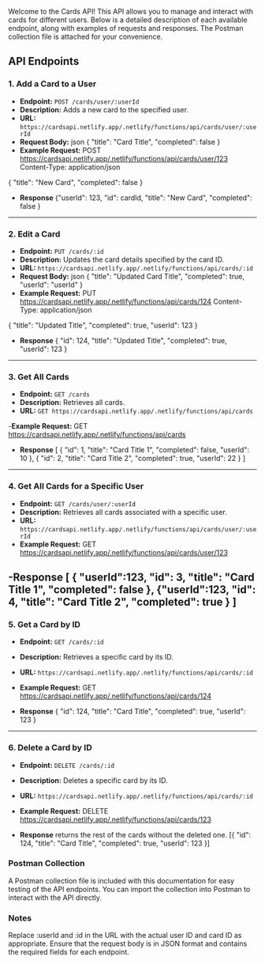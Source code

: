 
Welcome to the Cards API! This API allows you to manage and interact with cards for different users. Below is a detailed description of each available endpoint, along with examples of requests and responses. The Postman collection file is attached for your convenience.

## API Endpoints

### 1. Add a Card to a User
- **Endpoint:** `POST /cards/user/:userId`
- **Description:** Adds a new card to the specified user.
- **URL:** `https://cardsapi.netlify.app/.netlify/functions/api/cards/user/:userId`
- **Request Body:**
json
  {
    "title": "Card Title",
    "completed": false
  }
- **Example Request:**
  POST https://cardsapi.netlify.app/.netlify/functions/api/cards/user/123
Content-Type: application/json

{
  "title": "New Card",
  "completed": false
}
- **Response**
{"userId": 123,
  "id": cardId,
  "title": "New Card",
  "completed": false
}
---------------------------
### 2. Edit a Card
- **Endpoint:** `PUT /cards/:id`
- **Description:** Updates the card details specified by the card ID.
- **URL:** `https://cardsapi.netlify.app/.netlify/functions/api/cards/:id`
- **Request Body:**
json
 {
  "title": "Updated Card Title",
  "completed": true,
  "userId": "userId"
}
- **Example Request:**
 PUT https://cardsapi.netlify.app/.netlify/functions/api/cards/124
Content-Type: application/json

{
  "title": "Updated Title",
  "completed": true,
  "userId": 123
}
- **Response**
{
  "id": 124,
  "title": "Updated Title",
  "completed": true,
  "userId": 123
}
---------------------------
### 3. Get All Cards
- **Endpoint:** `GET /cards`
- **Description:** Retrieves all cards.
- **URL:** `GET https://cardsapi.netlify.app/.netlify/functions/api/cards`

-**Example Request:**
 GET https://cardsapi.netlify.app/.netlify/functions/api/cards

- **Response**
[
  {
    "id": 1,
    "title": "Card Title 1",
    "completed": false,
    "userId": 10
  },
  {
    "id": 2,
    "title": "Card Title 2",
    "completed": true,
    "userId": 22
  }
]
---------------------------
### 4. Get All Cards for a Specific User
- **Endpoint:** `GET /cards/user/:userId`
- **Description:** Retrieves all cards associated with a specific user.
- **URL:** `https://cardsapi.netlify.app/.netlify/functions/api/cards/user/:userId`
- **Example Request:**
GET https://cardsapi.netlify.app/.netlify/functions/api/cards/user/123

-**Response**
[
  {
   "userId":123,
    "id": 3,
    "title": "Card Title 1",
    "completed": false
  },
  {"userId":123,
    "id": 4,
    "title": "Card Title 2",
    "completed": true
  }
]
---------------------------
### 5. Get a Card by ID
- **Endpoint:** `GET /cards/:id`
- **Description:** Retrieves a specific card by its ID.
- **URL:** `https://cardsapi.netlify.app/.netlify/functions/api/cards/:id`
- **Example Request:**
GET https://cardsapi.netlify.app/.netlify/functions/api/cards/124


- **Response**
{
  "id": 124,
  "title": "Card Title",
  "completed": true,
  "userId": 123
}
---------------------------
### 6. Delete a Card by ID
- **Endpoint:** `DELETE /cards/:id`
- **Description:** Deletes a specific card by its ID.
- **URL:** `https://cardsapi.netlify.app/.netlify/functions/api/cards/:id`
- **Example Request:**
DELETE https://cardsapi.netlify.app/.netlify/functions/api/cards/123



- **Response**
returns the rest of the cards without the deleted one.
[{
  "id": 124,
  "title": "Card Title",
  "completed": true,
  "userId": 123
}]

### Postman Collection
A Postman collection file is included with this documentation for easy testing of the API endpoints.
You can import the collection into Postman to interact with the API directly.
### Notes
Replace :userId and :id in the URL with the actual user ID and card ID as appropriate.
Ensure that the request body is in JSON format and contains the required fields for each endpoint.



  
